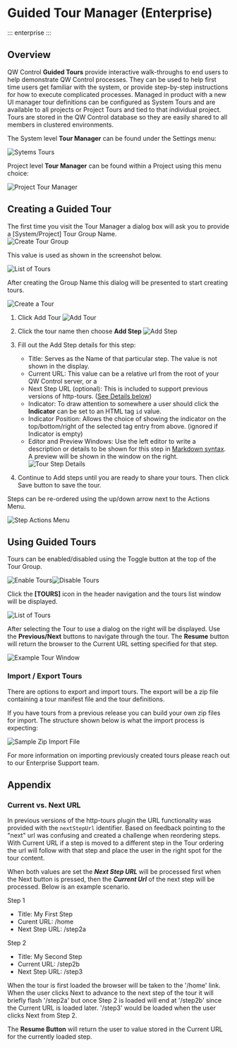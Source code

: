 # Guided Tour Manager (Enterprise)

::: enterprise
:::

## Overview

QW Control **Guided Tours** provide interactive walk-throughs to end users to help demonstrate QW Control processes.  They can be used to help first time users get familiar with the system, or provide step-by-step instructions for how to execute complicated processes.  Managed in product with a new UI manager tour definitions can be configured as System Tours and are available to all projects or Project Tours and tied to that individual project.  Tours are stored in the QW Control database so they are easily shared to all members in clustered environments.

The System level **Tour Manager** can be found under the Settings menu:

![Sytems Tours](@assets/img/tours-system-link.png)

Project level **Tour Manager** can be found within a Project using this menu choice:

![Project Tour Manager](@assets/img/tours-project-link.png)

## Creating a Guided Tour

The first time you visit the Tour Manager a dialog box will ask you to provide a [System/Project] Tour Group Name.  
![Create Tour Group](@assets/img/tours-creategroup.png)

This value is used as shown in the screenshot below.

![List of Tours](@assets/img/tours-listoftours.png)

After creating the Group Name this dialog will be presented to start creating tours.

![Create a Tour](@assets/img/tours-create-blank.png)

1. Click Add Tour
    ![Add Tour](@assets/img/tours-create-add.png)

2. Click the tour name then choose **Add Step**
    ![Add Step](@assets/img/tours-create-addstep.png)

3. Fill out the Add Step details for this step:

    - Title: Serves as the Name of that particular step.  The value is not shown in the display.
    - Current URL: This value can be a relative url from the root of your QW Control server, or a
    - Next Step URL (optional): This is included to support previous versions of http-tours.  ([See Details below](#current-vs-next-url))
    - Indicator: To draw attention to somewhere a user should click the **Indicator** can be set to an HTML tag `id` value.
    - Indicator Position: Allows the choice of showing the indicator on the top/bottom/right of the selected tag entry from above.  (ignored if Indicator is empty)
    - Editor and Preview Windows: Use the left editor to write a description or details to be shown for this step in [Markdown syntax](https://www.markdownguide.org/basic-syntax/).  A preview will be shown in the window on the right.
    ![Tour Step Details](@assets/img/tours-step-detail.png)

4. Continue to Add steps until you are ready to share your tours. Then click Save button to save the tour.

Steps can be re-ordered using the up/down arrow next to the Actions Menu.

![Step Actions Menu](@assets/img/tours-step-actions.png)

## Using Guided Tours

Tours can be enabled/disabled using the Toggle button at the top of the Tour Group.  

![Enable Tours](@assets/img/tours-enable-tour.png)![Disable Tours](@assets/img/tours-disable-tour.png)

Click the **[TOURS]** icon in the header navigation and the tours list window will be displayed.

![List of Tours](@assets/img/tours-listoftours.png)

After selecting the Tour to use a dialog on the right will be displayed.  Use the **Previous/Next** buttons to navigate through the tour.  The **Resume** button will return the browser to the Current URL setting specified for that step.

![Example Tour Window](@assets/img/tours-example-tour1.png)

### Import / Export Tours

There are options to export and import tours.  The export will be a zip file containing a tour manifest file and the tour definitions.

If you have tours from a previous release you can build your own zip files for import.  The structure shown below is what the import process is expecting:

![Sample Zip Import File](@assets/img/tours-sample-zip.png)

For more information on importing previously created tours please reach out to our Enterprise Support team.


## Appendix

### Current vs. Next URL

In previous versions of the http-tours plugin the URL functionality was provided with the `nextStepUrl` identifier.  Based on feedback pointing to the "next" url was confusing and created a challenge when reordering steps.  With Current URL if a step is moved to a different step in the Tour ordering the url will follow with that step and place the user in the right spot for the tour content.

When both values are set the ___Next Step URL___ will be processed first when the Next button is pressed, then the ___Current Url___ of the next step will be processed.  Below is an example scenario.

Step 1
- Title: My First Step
- Curent URL: /home
- Next Step URL: /step2a

Step 2
- Title: My Second Step
- Current URL: /step2b
- Next Step URL: /step3

When the tour is first loaded the browser will be taken to the '/home' link.  When the user clicks Next to advance to the next step of the tour it will briefly flash '/step2a' but once Step 2 is loaded will end at '/step2b' since the Current URL is loaded later.  '/step3' would be loaded when the user clicks Next from Step 2.

The **Resume Button** will return the user to value stored in the Current URL for the currently loaded step.
